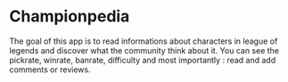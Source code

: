 # Championpedia

The goal of this app is to read informations about characters in league of legends and discover what the community think about it.
You can see the pickrate, winrate, banrate, difficulty and most importantly : read and add comments or reviews.
